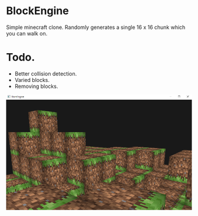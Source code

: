# BlockEngine
Simple minecraft clone. Randomly generates a single 16 x 16 chunk which you can walk on. 

# Todo.
- Better collision detection.
- Varied blocks.
- Removing blocks.

![demo](img/demo1.png)

